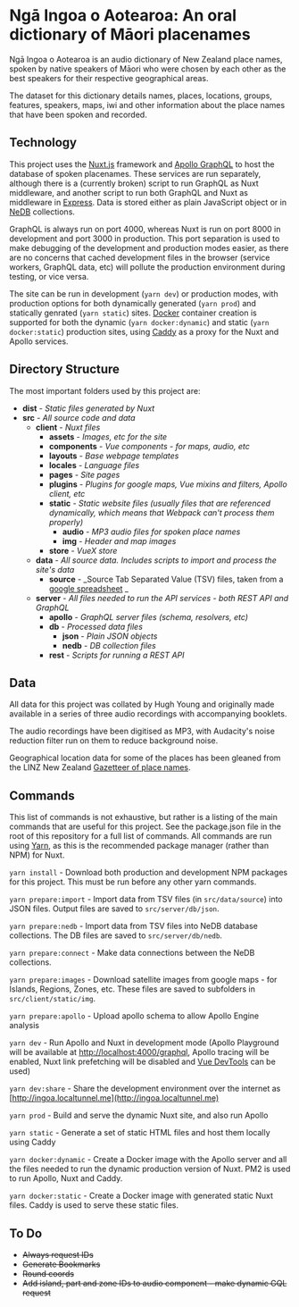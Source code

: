 # **Ngā Ingoa o Aotearoa:** An oral dictionary of Māori placenames

Ngā Ingoa o Aotearoa is an audio dictionary of New Zealand place names, spoken by native speakers of Māori who were chosen by each other as the best speakers for their respective geographical areas.

The dataset for this dictionary details names, places, locations, groups, features, speakers, maps, iwi and other information about the place names that have been spoken and recorded.

## Technology

This project uses the [Nuxt.js](https://nuxtjs.org/) framework and [Apollo GraphQL](https://www.apollographql.com/) to host the database of spoken placenames. These services are run separately, although there is a (currently broken) script to run GraphQL as Nuxt middleware, and another script to run both GraphQL and Nuxt as middleware in [Express](https://expressjs.com/). Data is stored either as plain JavaScript object or in [NeDB](https://github.com/louischatriot/nedb) collections.

GraphQL is always run on port 4000, whereas Nuxt is run on port 8000 in development and port 3000 in production. This port separation is used to make debugging of the development and production modes easier, as there are no concerns that cached development files in the browser (service workers, GraphQL data, etc) will pollute the production environment during testing, or vice versa.

The site can be run in development (`yarn dev`) or production modes, with production options for both dynamically generated (`yarn prod`) and statically genrated (`yarn static`) sites. [Docker](https://www.docker.com/) container creation is supported for both the dynamic (`yarn docker:dynamic`) and static (`yarn docker:static`) production sites, using [Caddy](https://caddyserver.com/) as a proxy for the Nuxt and Apollo services.

## Directory Structure

The most important folders used by this project are:

- **dist** - _Static files generated by Nuxt_
- **src** - _All source code and data_
  - **client** - _Nuxt files_
    - **assets** - _Images, etc for the site_
    - **components** - _Vue components - for maps, audio, etc_
    - **layouts** - _Base webpage templates_
    - **locales** - _Language files_
    - **pages** - _Site pages_
    - **plugins** - _Plugins for google maps, Vue mixins and filters, Apollo client, etc_
    - **static** - _Static website files (usually files that are referenced dynamically, which means that Webpack can't process them properly)_
      - **audio** - _MP3 audio files for spoken place names_
      - **img** - _Header and map images_
    - **store** - _VueX store_
  - **data** - _All source data. Includes scripts to import and process the site's data_
    - **source** - _Source Tab Separated Value (TSV) files, taken from a [google spreadsheet](https://docs.google.com/spreadsheets/d/10vHNjsZS4medQMkfvldhYx8-WE3ICVEkwLi6wq5eNdU) _
  - **server** - _All files needed to run the API services - both REST API and GraphQL_
    - **apollo** - _GraphQL server files (schema, resolvers, etc)_
    - **db** - _Processed data files_
      - **json** - _Plain JSON objects_
      - **nedb** - _DB collection files_
    - **rest** - _Scripts for running a REST API_

## Data

All data for this project was collated by Hugh Young and originally made available in a series of three audio recordings with accompanying booklets.

The audio recordings have been digitised as MP3, with Audacity's noise reduction filter run on them to reduce background noise.

Geographical location data for some of the places has been gleaned from the LINZ New Zealand [Gazetteer of place names](https://www.linz.govt.nz/regulatory/place-names/find-place-name/new-zealand-gazetteer-place-names).

## Commands

This list of commands is not exhaustive, but rather is a listing of the main commands that are useful for this project. See the package.json file in the root of this repository for a full list of commands. All commands are run using [Yarn](https://yarnpkg.com), as this is the recommended package manager (rather than NPM) for Nuxt.

`yarn install` - Download both production and development NPM packages for this project. This must be run before any other yarn commands.

`yarn prepare:import` - Import data from TSV files (in `src/data/source`) into JSON files. Output files are saved to `src/server/db/json`.

`yarn prepare:nedb` - Import data from TSV files into NeDB database collections. The DB files are saved to `src/server/db/nedb`.

`yarn prepare:connect` - Make data connections between the NeDB collections.

`yarn prepare:images` - Download satellite images from google maps - for Islands, Regions, Zones, etc. These files are saved to subfolders in `src/client/static/img`.

`yarn prepare:apollo` - Upload apollo schema to allow Apollo Engine analysis

`yarn dev` - Run Apollo and Nuxt in development mode (Apollo Playground will be available at [http://localhost:4000/graphql](http://localhost:4000/graphql), Apollo tracing will be enabled, Nuxt link prefetching will be disabled and [Vue DevTools](https://chrome.google.com/webstore/detail/vuejs-devtools/nhdogjmejiglipccpnnnanhbledajbpd) can be used)

`yarn dev:share` - Share the development environment over the internet as [http://ingoa.localtunnel.me](http://ingoa.localtunnel.me)

`yarn prod` - Build and serve the dynamic Nuxt site, and also run Apollo

`yarn static` - Generate a set of static HTML files and host them locally using Caddy

`yarn docker:dynamic` - Create a Docker image with the Apollo server and all the files needed to run the dynamic production version of Nuxt. PM2 is used to run Apollo, Nuxt and Caddy.

`yarn docker:static` - Create a Docker image with generated static Nuxt files. Caddy is used to serve these static files.

## To Do

- ~~Always request IDs~~
- ~~Generate Bookmarks~~
- ~~Round coords~~
- ~~Add island, part and zone IDs to audio component - make dynamic GQL request~~
